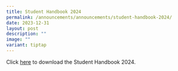 ```yaml
---
title: Student Handbook 2024
permalink: /announcements/announcements/student-handbook-2024/
date: 2023-12-31
layout: post
description: ""
image: ""
variant: tiptap
---
```

<p>Click <a href="https://www.crestsec.edu.sg/info-at-crest/student-handbook/" rel="noopener noreferrer nofollow" target="_blank">here</a> to download the Student Handbook 2024.</p>